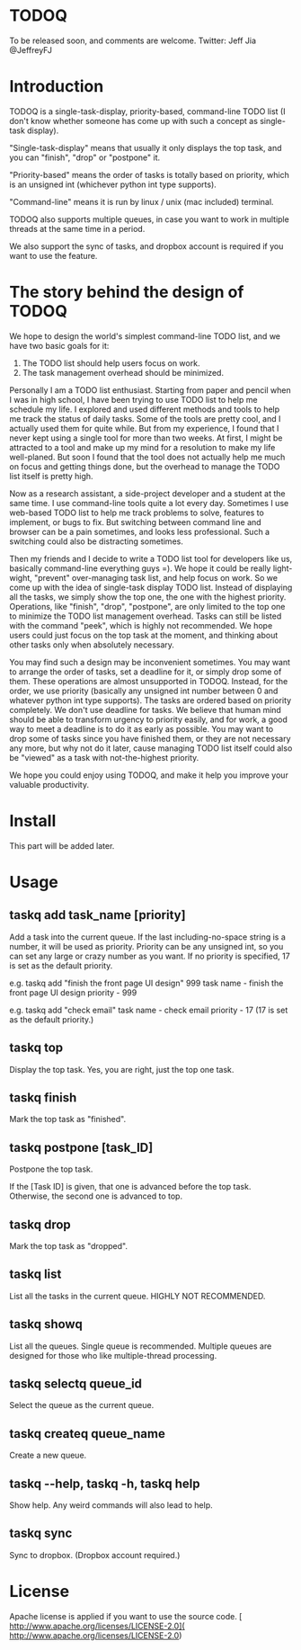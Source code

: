 TODOQ
===============

To be released soon, and comments are welcome. Twitter: Jeff Jia @JeffreyFJ

Introduction
===============

TODOQ is a single-task-display, priority-based, command-line TODO list (I don't know whether someone has come up with such a concept as 
single-task display).

"Single-task-display" means that usually it only displays the top task, and you can "finish", "drop" or "postpone" it.

"Priority-based" means the order of tasks is totally based on priority, which is an unsigned int (whichever python int type supports).

"Command-line" means it is run by linux / unix (mac included) terminal.

TODOQ also supports multiple queues, in case you want to work in multiple threads at the same time in a period.

We also support the sync of tasks, and dropbox account is required if you want to use the feature.

The story behind the design of TODOQ
===============

We hope to design the world's simplest command-line TODO list, and we have two basic goals for it:
1. The TODO list should help users focus on work.
2. The task management overhead should be minimized.

Personally I am a TODO list enthusiast. Starting from paper and pencil when I was in high school, I have been trying to use
TODO list to help me schedule my life. I explored and used different methods and tools to help me track the status of
daily tasks. Some of the tools are pretty cool, and I actually used them for quite while. But from my experience, I found that I
never kept using a single tool for more than two weeks. At first, I might be attracted to a tool and make up my mind for a resolution
to make my life well-planed. But soon I found that the tool does not actually help me much on focus and getting things done, but the
overhead to manage the TODO list itself is pretty high.

Now as a research assistant, a side-project developer and a student at the same time. I use command-line tools quite a lot every day.
Sometimes I use web-based TODO list to help me track problems to solve, features to implement, or bugs to fix. But switching between
command line and browser can be a pain sometimes, and looks less professional. Such a switching could also be distracting sometimes.

Then my friends and I decide to write a TODO list tool for developers like us, basically command-line everything guys =). We hope it 
could be really light-wight, "prevent" over-managing task list, and help focus on work. So we come up with the idea of single-task
display TODO list. Instead of displaying all the tasks, we simply show the top one, the one with the highest priority. Operations,
like "finish", "drop", "postpone", are only limited to the top one to minimize the TODO list management overhead. Tasks can still be
listed with the command "peek", which is highly not recommended. We hope users could just focus on the top task at the moment, and thinking
about other tasks only when absolutely necessary.

You may find such a design may be inconvenient sometimes. You may want to arrange the order of tasks, set a deadline for it, or simply drop
some of them. These operations are almost unsupported in TODOQ. Instead, for the order, we use priority (basically any unsigned int number between
0 and whatever python int type supports). The tasks are ordered based on priority completely. We don't use deadline for tasks. We believe that
human mind should be able to transform urgency to priority easily, and for work, a good way to meet a deadline is to do it as early as possible.
You may want to drop some of tasks since you have finished them, or they are not necessary any more, but why not do it later, cause managing TODO
list itself could also be "viewed" as a task with not-the-highest priority.

We hope you could enjoy using TODOQ, and make it help you improve your valuable productivity.

 
Install
===============

This part will be added later.

Usage
===============

taskq add task\_name [priority]
---------------

Add a task into the current queue. If the last including-no-space string is a number, it will be used as priority.
Priority can be any unsigned int, so you can set any large or crazy number as you want. If no priority is specified, 17
is set as the default priority.

e.g. 
taskq add "finish the front page UI design" 999
task name - finish the front page UI design
priority - 999

e.g. 
taskq add "check email"
task name - check email
priority - 17 (17 is set as the default priority.)


taskq top
---------------
Display the top task. Yes, you are right, just the top one task.

taskq finish
---------------
Mark the top task as "finished".

taskq postpone [task\_ID]
---------------
Postpone the top task.

If the [Task ID] is given, that one is advanced before the top task. Otherwise, the second one is advanced to top.

taskq drop
---------------
Mark the top task as "dropped".

taskq list
---------------
List all the tasks in the current queue. HIGHLY NOT RECOMMENDED.

taskq showq
---------------
List all the queues. Single queue is recommended. Multiple queues are designed for those
who like multiple-thread processing.

taskq selectq queue\_id
---------------
Select the queue as the current queue.

taskq createq queue\_name
---------------
Create a new queue.

taskq --help, taskq -h, taskq help
---------------
Show help. Any weird commands will also lead to help.

taskq sync
---------------
Sync to dropbox. (Dropbox account required.)


License
===============
Apache license is applied if you want to use the source code.
[ http://www.apache.org/licenses/LICENSE-2.0](
http://www.apache.org/licenses/LICENSE-2.0)
